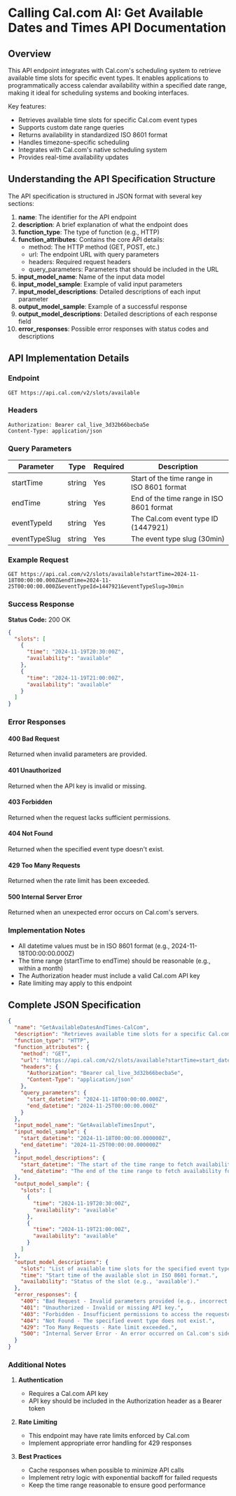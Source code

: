 # Calling Cal.com AI: Get Available Dates and Times API Documentation

## Overview

This API endpoint integrates with Cal.com's scheduling system to retrieve available time slots for specific event types. It enables applications to programmatically access calendar availability within a specified date range, making it ideal for scheduling systems and booking interfaces.

Key features:
- Retrieves available time slots for specific Cal.com event types
- Supports custom date range queries
- Returns availability in standardized ISO 8601 format
- Handles timezone-specific scheduling
- Integrates with Cal.com's native scheduling system
- Provides real-time availability updates

## Understanding the API Specification Structure

The API specification is structured in JSON format with several key sections:

1. **name**: The identifier for the API endpoint
2. **description**: A brief explanation of what the endpoint does
3. **function_type**: The type of function (e.g., HTTP)
4. **function_attributes**: Contains the core API details:
   - method: The HTTP method (GET, POST, etc.)
   - url: The endpoint URL with query parameters
   - headers: Required request headers
   - query_parameters: Parameters that should be included in the URL
5. **input_model_name**: Name of the input data model
6. **input_model_sample**: Example of valid input parameters
7. **input_model_descriptions**: Detailed descriptions of each input parameter
8. **output_model_sample**: Example of a successful response
9. **output_model_descriptions**: Detailed descriptions of each response field
10. **error_responses**: Possible error responses with status codes and descriptions

## API Implementation Details

### Endpoint

```
GET https://api.cal.com/v2/slots/available
```

### Headers

```
Authorization: Bearer cal_live_3d32b66becba5e
Content-Type: application/json
```

### Query Parameters

| Parameter | Type | Required | Description |
|-----------|------|----------|-------------|
| startTime | string | Yes | Start of the time range in ISO 8601 format |
| endTime | string | Yes | End of the time range in ISO 8601 format |
| eventTypeId | string | Yes | The Cal.com event type ID (1447921) |
| eventTypeSlug | string | Yes | The event type slug (30min) |

### Example Request

```
GET https://api.cal.com/v2/slots/available?startTime=2024-11-18T00:00:00.000Z&endTime=2024-11-25T00:00:00.000Z&eventTypeId=1447921&eventTypeSlug=30min
```

### Success Response

**Status Code:** 200 OK

```json
{
  "slots": [
    {
      "time": "2024-11-19T20:30:00Z",
      "availability": "available"
    },
    {
      "time": "2024-11-19T21:00:00Z",
      "availability": "available"
    }
  ]
}
```

### Error Responses

#### 400 Bad Request
Returned when invalid parameters are provided.

#### 401 Unauthorized
Returned when the API key is invalid or missing.

#### 403 Forbidden
Returned when the request lacks sufficient permissions.

#### 404 Not Found
Returned when the specified event type doesn't exist.

#### 429 Too Many Requests
Returned when the rate limit has been exceeded.

#### 500 Internal Server Error
Returned when an unexpected error occurs on Cal.com's servers.

### Implementation Notes

- All datetime values must be in ISO 8601 format (e.g., 2024-11-18T00:00:00.000Z)
- The time range (startTime to endTime) should be reasonable (e.g., within a month)
- The Authorization header must include a valid Cal.com API key
- Rate limiting may apply to this endpoint

## Complete JSON Specification

```json
{
  "name": "GetAvailableDatesAndTimes-CalCom",
  "description": "Retrieves available time slots for a specific Cal.com event type within a specified date range.",
  "function_type": "HTTP",
  "function_attributes": {
    "method": "GET",
    "url": "https://api.cal.com/v2/slots/available?startTime=start_datetime&endTime=end_datetime&eventTypeId=1447921&eventTypeSlug=30min",
    "headers": {
      "Authorization": "Bearer cal_live_3d32b66becba5e",
      "Content-Type": "application/json"
    },
    "query_parameters": {
      "start_datetime": "2024-11-18T00:00:00.000Z",
      "end_datetime": "2024-11-25T00:00:00.000Z"
    }
  },
  "input_model_name": "GetAvailableTimesInput",
  "input_model_sample": {
    "start_datetime": "2024-11-18T00:00:00.000000Z",
    "end_datetime": "2024-11-25T00:00:00.000000Z"
  },
  "input_model_descriptions": {
    "start_datetime": "The start of the time range to fetch availability for the following month, in ISO 8601 format (e.g., 2024-11-18T00:00:00.000000Z).",
    "end_datetime": "The end of the time range to fetch availability for the following month, in ISO 8601 format (e.g., 2024-11-25T00:00:00.000000Z)."
  },
  "output_model_sample": {
    "slots": [
      {
        "time": "2024-11-19T20:30:00Z",
        "availability": "available"
      },
      {
        "time": "2024-11-19T21:00:00Z",
        "availability": "available"
      }
    ]
  },
  "output_model_descriptions": {
    "slots": "List of available time slots for the specified event type.",
    "time": "Start time of the available slot in ISO 8601 format.",
    "availability": "Status of the slot (e.g., 'available')."
  },
  "error_responses": {
    "400": "Bad Request - Invalid parameters provided (e.g., incorrect date format or missing required parameters).",
    "401": "Unauthorized - Invalid or missing API key.",
    "403": "Forbidden - Insufficient permissions to access the requested data.",
    "404": "Not Found - The specified event type does not exist.",
    "429": "Too Many Requests - Rate limit exceeded.",
    "500": "Internal Server Error - An error occurred on Cal.com's side."
  }
}
```

### Additional Notes

1. **Authentication**
   - Requires a Cal.com API key
   - API key should be included in the Authorization header as a Bearer token

2. **Rate Limiting**
   - This endpoint may have rate limits enforced by Cal.com
   - Implement appropriate error handling for 429 responses

3. **Best Practices**
   - Cache responses when possible to minimize API calls
   - Implement retry logic with exponential backoff for failed requests
   - Keep the time range reasonable to ensure good performance